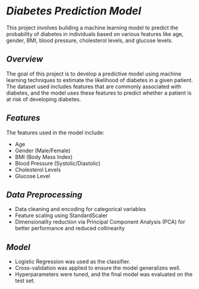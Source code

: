 # *Diabetes Prediction Model*
This project involves building a machine learning model to predict the probability of diabetes in individuals based on various features like age, gender, BMI, blood pressure, cholesterol levels, and glucose levels.

## *Overview*
The goal of this project is to develop a predictive model using machine learning techniques to estimate the likelihood of diabetes in a given patient. The dataset used includes features that are commonly associated with diabetes, and the model uses these features to predict whether a patient is at risk of developing diabetes.

## *Features*
The features used in the model include:
  * Age
  * Gender (Male/Female)
  * BMI (Body Mass Index)
  * Blood Pressure (Systolic/Diastolic)
  * Cholesterol Levels
  * Glucose Level

## *Data Preprocessing*
  * Data cleaning and encoding for categorical variables
  * Feature scaling using StandardScaler
  * Dimensionality reduction via Principal Component Analysis (PCA) for better performance and reduced collinearity

## *Model*
  * Logistic Regression was used as the classifier.
  * Cross-validation was applied to ensure the model generalizes well.
  * Hyperparameters were tuned, and the final model was evaluated on the test set.
